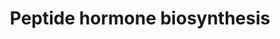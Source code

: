---
annotations:
- type: Pathway Ontology
  value: classic metabolic pathway
- type: Pathway Ontology
  value: peptide and protein hormone metabolic pathway
authors:
- ReactomeTeam
- Anwesha
- Ryanmiller
description: Peptide hormones are peptides that are secreted directly into the blood
  stream (endocrine hormones). They are synthesized as precursors that require proteolytic
  processing (not discussed here) to generate the biologically active peptides that
  mediate neurotransmission and hormonal action. Glycoprotein hormones (those which
  include carbohydrate side-chains) and the processing of corticotropin are annotated
  here.  View original pathway at [http://www.reactome.org/PathwayBrowser/#DIAGRAM=209952
  Reactome].
last-edited: 2021-01-25
organisms:
- Homo sapiens
redirect_from:
- /index.php/Pathway:WP2691
- /instance/WP2691
schema-jsonld:
- '@context': https://schema.org/
  '@id': https://wikipathways.github.io/pathways/WP2691.html
  '@type': Dataset
  creator:
    '@type': Organization
    name: WikiPathways
  description: Peptide hormones are peptides that are secreted directly into the blood
    stream (endocrine hormones). They are synthesized as precursors that require proteolytic
    processing (not discussed here) to generate the biologically active peptides that
    mediate neurotransmission and hormonal action. Glycoprotein hormones (those which
    include carbohydrate side-chains) and the processing of corticotropin are annotated
    here.  View original pathway at [http://www.reactome.org/PathwayBrowser/#DIAGRAM=209952
    Reactome].
  keywords:
  - 'INHBB '
  - Thyrotropin
  - ACTIVIN
  - glyco-Lutropin
  - 'homoINHB '
  - 'FSHB '
  - FSHB
  - 'Ca2+ '
  - CGA
  - 'INHBA '
  - 'INHBC '
  - 'CGA '
  - TSHB
  - 'PCSK1 '
  - Gonadotropin
  - 'TSHB '
  - 'CGB3 '
  - POMC(1-241)
  - LHB
  - 'LHB '
  - Follitropin
  - POMC(138-176)
  - 'INHA '
  - INHIB
  - 'INHBE '
  - PC1:calcium cofactor
  - CGB3
  license: CC0
  name: Peptide hormone biosynthesis
seo: CreativeWork
title: Peptide hormone biosynthesis
wpid: WP2691
---